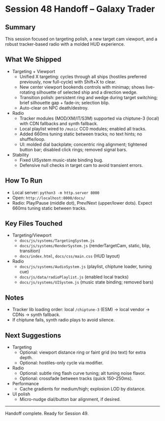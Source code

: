 # Session 48 Handoff – Galaxy Trader

## Summary
This session focused on targeting polish, a new target cam viewport, and a robust tracker-based radio with a molded HUD experience.

## What We Shipped
- Targeting + Viewport
  - Unified X targeting: cycles through all ships (hostiles preferred previously, now full-cycle) with Shift+X to clear.
  - New center viewport bookends controls with minimap; shows live-rotating silhouette of selected ship and a direction wedge.
  - Transition polish: persistent ring and wedge during target switching; brief silhouette gap + fade-in; selection blip.
  - Auto-clear on NPC death/destroy.
- Radio
  - Tracker modules (MOD/XM/IT/S3M) supported via chiptune-3 (local) with CDN fallbacks and synth fallback.
  - Local playlist wired to `/music` CC0 modules; enabled all tracks.
  - Added 660ms tuning static between tracks; no text hints; no shuffle/loop.
  - UI: molded dial backplate; concentric ring alignment; tightened button bar; disabled click rings; removed signal bars.
- Stability
  - Fixed UISystem music-state binding bug.
  - Defensive null checks in target cam to avoid transient errors.

## How To Run
- Local server: `python3 -m http.server 8000`
- Open: `http://localhost:8000/docs/`
- Radio: Play/Pause (middle dot), Prev/Next (upper/lower dots). Expect 660ms tuning static between tracks.

## Key Files Touched
- Targeting/Viewport
  - `docs/js/systems/TargetingSystem.js`
  - `docs/js/systems/RenderSystem.js` (renderTargetCam, static, blip, transition)
  - `docs/index.html`, `docs/css/main.css` (HUD layout)
- Radio
  - `docs/js/systems/AudioSystem.js` (playlist, chiptune loader, tuning cue)
  - `docs/js/data/radioPlaylist.js` (enabled local tracks)
  - `docs/js/systems/UISystem.js` (music state binding; removed bars)

## Notes
- Tracker lib loading order: local `/chiptune-3` (ESM) → local vendor → CDNs → synth fallback.
- If chiptune fails, synth radio plays to avoid silence.

## Next Suggestions
- Targeting
  - Optional: viewport distance ring or faint grid (no text) for extra depth.
  - Optional: hostiles-only cycle via modifier.
- Radio
  - Optional: subtle ring flash curve tuning; alt tuning noise flavor.
  - Optional: crossfade between tracks (quick 150–250ms).
- Performance
  - Cache gradients for medium/high; explosion LOD by distance.
- UI polish
  - Micro-nudge dial/button bar alignment, if desired.

---
Handoff complete. Ready for Session 49.
